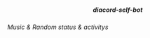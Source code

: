 ##### <div align="center"> diacord-self-bot</div>

###### <div aling="center"> Music & Random status & activitys </div>

